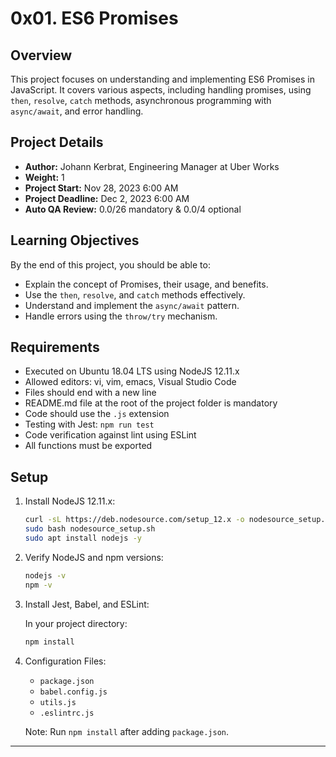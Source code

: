 # 0x01. ES6 Promises

## Overview

This project focuses on understanding and implementing ES6 Promises in JavaScript. It covers various aspects, including handling promises, using `then`, `resolve`, `catch` methods, asynchronous programming with `async/await`, and error handling.

## Project Details

- **Author:** Johann Kerbrat, Engineering Manager at Uber Works
- **Weight:** 1
- **Project Start:** Nov 28, 2023 6:00 AM
- **Project Deadline:** Dec 2, 2023 6:00 AM
- **Auto QA Review:** 0.0/26 mandatory & 0.0/4 optional

## Learning Objectives

By the end of this project, you should be able to:

- Explain the concept of Promises, their usage, and benefits.
- Use the `then`, `resolve`, and `catch` methods effectively.
- Understand and implement the `async/await` pattern.
- Handle errors using the `throw/try` mechanism.

## Requirements

- Executed on Ubuntu 18.04 LTS using NodeJS 12.11.x
- Allowed editors: vi, vim, emacs, Visual Studio Code
- Files should end with a new line
- README.md file at the root of the project folder is mandatory
- Code should use the `.js` extension
- Testing with Jest: `npm run test`
- Code verification against lint using ESLint
- All functions must be exported

## Setup

1. Install NodeJS 12.11.x:

   ```bash
   curl -sL https://deb.nodesource.com/setup_12.x -o nodesource_setup.sh
   sudo bash nodesource_setup.sh
   sudo apt install nodejs -y
   ```

2. Verify NodeJS and npm versions:

   ```bash
   nodejs -v
   npm -v
   ```

3. Install Jest, Babel, and ESLint:

   In your project directory:

   ```bash
   npm install
   ```

4. Configuration Files:

   - `package.json`
   - `babel.config.js`
   - `utils.js`
   - `.eslintrc.js`

   Note: Run `npm install` after adding `package.json`.

---
